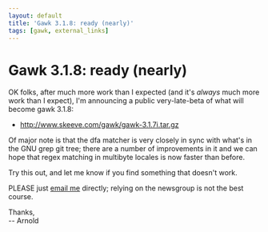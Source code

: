```yaml
---
layout: default
title: 'Gawk 3.1.8: ready (nearly)'
tags: [gawk, external_links]
---
```


Gawk 3.1.8: ready (nearly)
==========================

OK folks, after much more work than I expected (and it's *always* much
more work than I expect), I'm announcing a public very-late-beta of what
will become gawk 3.1.8:

+ <http://www.skeeve.com/gawk/gawk-3.1.7i.tar.gz>

Of major note is that the dfa matcher is very closely in sync with
what's in the GNU grep git tree; there are a number of improvements
in it and we can hope that regex matching in multibyte locales is now
faster than before.

Try this out, and let me know if you find something that doesn't work.

PLEASE just [email me][00] directly; relying on the newsgroup is not
the best course.

Thanks,  
-- Arnold

[00]: mailto:arnold@skeeve.com

